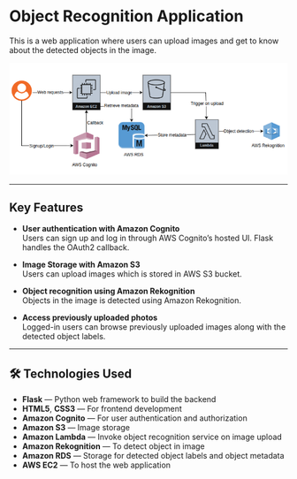 # Object Recognition Application

This is a web application where users can upload images and get to know about the detected objects 
in the image.

![img.png](img.png)

---
## Key Features

-  **User authentication with Amazon Cognito**  
  Users can sign up and log in through AWS Cognito’s hosted UI. Flask handles the OAuth2 callback.

- **Image Storage with Amazon S3**  
  Users can upload images which is stored in AWS S3 bucket.

-  **Object recognition using Amazon Rekognition**  
  Objects in the image is detected using Amazon Rekognition.

- **Access previously uploaded photos**  
  Logged-in users can browse previously uploaded images along with the detected object labels.
---

## 🛠️ Technologies Used
- **Flask** — Python web framework to build the backend
- **HTML5**, **CSS3** — For frontend development
- **Amazon Cognito** — For user authentication and authorization
- **Amazon S3** — Image storage
- **Amazon Lambda** — Invoke object recognition service on image upload
- **Amazon Rekognition** — To detect object in image
- **Amazon RDS** — Storage for detected object labels and object metadata
- **AWS EC2** — To host the web application




